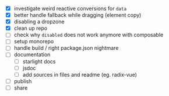 - [x] investigate weird reactive conversions for `data`
- [x] better handle fallback while dragging (element copy)
- [x] disabling a dropzone
- [x] clean up repo
- [ ] check why `disabled` does not work anymore with composable
- [ ] setup monorepo
- [ ] handle build / right package.json nightmare
- [ ] documentation
  - [ ] starlight docs
  - [ ] jsdoc
  - [ ] add sources in files and readme (eg. radix-vue)
- [ ] publish
- [ ] share 